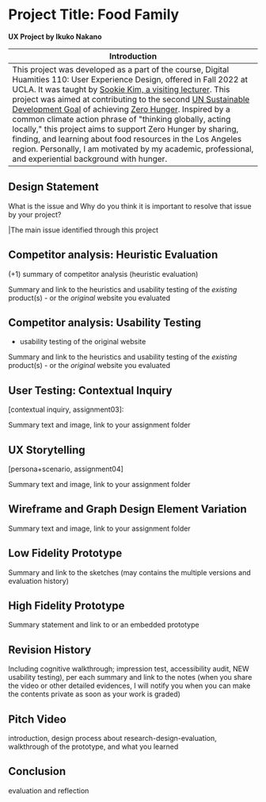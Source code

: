 # Project Title: Food Family

**UX Project by Ikuko Nakano**

|Introduction|
|---|
|This project was developed as a part of the course, Digital Huamities 110: User Experience Design, offered in Fall 2022 at UCLA. It was taught by [Sookie Kim, a visiting lecturer](https://dh.ucla.edu/faculty/). This project was aimed at contributing to the second [UN Sustainable Development Goal](https://sdgs.un.org/goals) of achieving [Zero Hunger](https://sdgs.un.org/goals/goal2). Inspired by a common climate action phrase of "thinking globally, acting locally," this project aims to support Zero Hunger by sharing, finding, and learning about food resources in the Los Angeles region. Personally, I am motivated by my academic, professional, and experiential background with hunger.|

## Design Statement

What is the issue and Why do you think it is important to resolve that issue by your project? 

|The main issue identified through this project

## Competitor analysis: Heuristic Evaluation

(+1) summary of competitor analysis (heuristic evaluation) 

Summary and link to the heuristics and usability testing of the *existing* product(s) - or the *original* website you evaluated


## Competitor analysis: Usability Testing

+ usability testing of the original website

Summary and link to the heuristics and usability testing of the *existing* product(s) - or the *original* website you evaluated


## User Testing: Contextual Inquiry

[contextual inquiry, assignment03]:

Summary text and image, link to your assignment folder


## UX Storytelling

[persona+scenario, assignment04]

Summary text and image, link to your assignment folder


## Wireframe and Graph Design Element Variation

Summary text and image, link to your assignment folder


## Low Fidelity Prototype

Summary and link to the sketches (may contains the multiple versions and evaluation history)


## High Fidelity Prototype

Summary statement and link to or an embedded prototype

## Revision History

Including cognitive walkthrough; impression test, accessibility audit, NEW usability testing), per each summary and link to the notes (when you share the video or other detailed evidences, I will notify you when you can make the contents private as soon as your work is graded)

## Pitch Video

introduction, design process about research-design-evaluation, walkthrough of the prototype, and what you learned  

## Conclusion

evaluation and reflection
